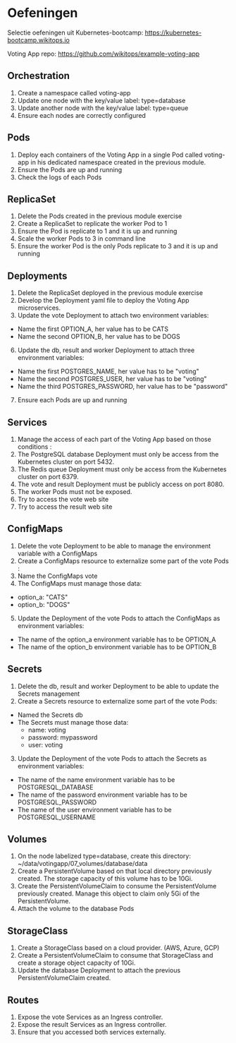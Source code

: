 # Oefeningen

Selectie oefeningen uit Kubernetes-bootcamp:
https://kubernetes-bootcamp.wikitops.io

Voting App repo:
https://github.com/wikitops/example-voting-app

## Orchestration

1. Create a namespace called voting-app
2. Update one node with the key/value label: type=database
3. Update another node with the key/value label: type=queue
4. Ensure each nodes are correctly configured

## Pods

1. Deploy each containers of the Voting App in a single Pod called voting-app in his dedicated namespace created in the previous module.
2. Ensure the Pods are up and running
3. Check the logs of each Pods

## ReplicaSet

1. Delete the Pods created in the previous module exercise
2. Create a ReplicaSet to replicate the worker Pod to 1
3. Ensure the Pod is replicate to 1 and it is up and running
4. Scale the worker Pods to 3 in command line
5. Ensure the worker Pod is the only Pods replicate to 3 and it is up and running

## Deployments

1. Delete the ReplicaSet deployed in the previous module exercise
2. Develop the Deployment yaml file to deploy the Voting App microservices.
3. Update the vote Deployment to attach two environment variables:

- Name the first OPTION_A, her value has to be CATS
- Name the second OPTION_B, her value has to be DOGS

6. Update the db, result and worker Deployment to attach three environment variables:

- Name the first POSTGRES_NAME, her value has to be "voting"
- Name the second POSTGRES_USER, her value has to be "voting"
- Name the third POSTGRES_PASSWORD, her value has to be "password"

7. Ensure each Pods are up and running

## Services

1. Manage the access of each part of the Voting App based on those conditions :
2. The PostgreSQL database Deployment must only be access from the Kubernetes cluster on port 5432.
3. The Redis queue Deployment must only be access from the Kubernetes cluster on port 6379.
4. The vote and result Deployment must be publicly access on port 8080.
5. The worker Pods must not be exposed.
6. Try to access the vote web site
7. Try to access the result web site

## ConfigMaps

1. Delete the vote Deployment to be able to manage the environment variable with a ConfigMaps
2. Create a ConfigMaps resource to externalize some part of the vote Pods :
3. Name the ConfigMaps vote
4. The ConfigMaps must manage those data:

- option_a: "CATS"
- option_b: "DOGS"

5. Update the Deployment of the vote Pods to attach the ConfigMaps as environment variables:

- The name of the option_a environment variable has to be OPTION_A
- The name of the option_b environment variable has to be OPTION_B

## Secrets

1. Delete the db, result and worker Deployment to be able to update the Secrets management
2. Create a Secrets resource to externalize some part of the vote Pods:

- Named the Secrets db
- The Secrets must manage those data:
  - name: voting
  - password: mypassword
  - user: voting

3. Update the Deployment of the vote Pods to attach the Secrets as environment variables:

- The name of the name environment variable has to be POSTGRESQL_DATABASE
- The name of the password environment variable has to be POSTGRESQL_PASSWORD
- The name of the user environment variable has to be POSTGRESQL_USERNAME

## Volumes

1. On the node labelized type=database, create this directory: ~/data/votingapp/07_volumes/database/data
2. Create a PersistentVolume based on that local directory previously created. The storage capacity of this volume has to be 10Gi.
3. Create the PersistentVolumeClaim to consume the PersistentVolume previously created. Manage this object to claim only 5Gi of the PersistentVolume.
4. Attach the volume to the database Pods

## StorageClass

1. Create a StorageClass based on a cloud provider. (AWS, Azure, GCP)
2. Create a PersistentVolumeClaim to consume that StorageClass and create a storage object capacity of 10Gi.
3. Update the database Deployment to attach the previous PersistentVolumeClaim created.

## Routes

1. Expose the vote Services as an Ingress controller.
2. Expose the result Services as an Ingress controller.
3. Ensure that you accessed both services externally.
